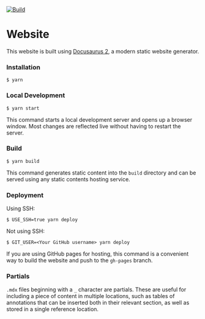 [![Build](https://github.com/speedscale/docs/actions/workflows/main.yaml/badge.svg)](https://github.com/speedscale/docs/actions/workflows/main.yaml)

# Website

This website is built using [Docusaurus 2](https://docusaurus.io/), a modern static website generator.

### Installation

```
$ yarn
```

### Local Development

```
$ yarn start
```

This command starts a local development server and opens up a browser window. Most changes are reflected live without having to restart the server.

### Build

```
$ yarn build
```

This command generates static content into the `build` directory and can be served using any static contents hosting service.

### Deployment

Using SSH:

```
$ USE_SSH=true yarn deploy
```

Not using SSH:

```
$ GIT_USER=<Your GitHub username> yarn deploy
```

If you are using GitHub pages for hosting, this command is a convenient way to build the website and push to the `gh-pages` branch.

### Partials

`.mdx` files beginning with a `_` character are partials. These are useful for including a piece of content in multiple locations, such as tables of annotations that can be inserted both in their relevant section, as well as stored in a single reference location.
